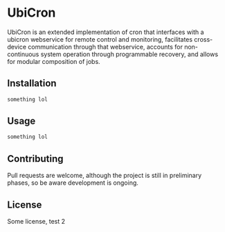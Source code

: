 # UbiCron

UbiCron is an extended implementation of cron that interfaces with a ubicron webservice for remote control and monitoring, facilitates cross-device communication through that webservice, accounts for non-continuous system operation through programmable recovery, and allows for modular composition of jobs.

## Installation

```bash
something lol
```

## Usage

```bash
something lol

```

## Contributing

Pull requests are welcome, although the project is still in preliminary phases, so be aware development is ongoing.

## License

Some license, test 2
